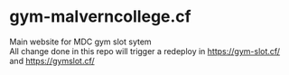 # gym-malverncollege.cf
Main website for MDC gym slot sytem<br>
All change done in this repo will trigger a redeploy in https://gym-slot.cf/ and https://gymslot.cf/
